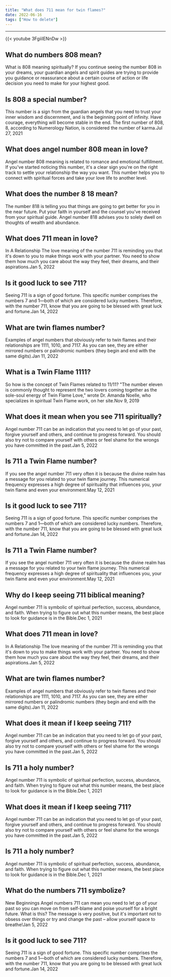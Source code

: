 ```yaml
---
title: "What does 711 mean for twin flames?"
date: 2022-06-16
tags: ["How to delete"]
---
```


---
{{< youtube 3FgiiIENnDw >}}
## What do numbers 808 mean?
What is 808 meaning spiritually? If you continue seeing the number 808 in your dreams, your guardian angels and spirit guides are trying to provide you guidance or reassurance about a certain course of action or life decision you need to make for your highest good.

## Is 808 a special number?
This number is a sign from the guardian angels that you need to trust your inner wisdom and discernment, and is the beginning point of infinity. Have courage, everything will become stable in the end. The first number of 808, 8, according to Numerology Nation, is considered the number of karma.Jul 27, 2021

## What does angel number 808 mean in love?
Angel number 808 meaning is related to romance and emotional fulfillment. If you've started noticing this number, it's a clear sign you're on the right track to settle your relationship the way you want. This number helps you to connect with spiritual forces and take your love life to another level.

## What does the number 8 18 mean?
The number 818 is telling you that things are going to get better for you in the near future. Put your faith in yourself and the counsel you've received from your spiritual guide. Angel number 818 advises you to solely dwell on thoughts of wealth and abundance.

## What does 711 mean in love?
In A Relationship The love meaning of the number 711 is reminding you that it's down to you to make things work with your partner. You need to show them how much you care about the way they feel, their dreams, and their aspirations.Jan 5, 2022

## Is it good luck to see 711?
Seeing 711 is a sign of good fortune. This specific number comprises the numbers 7 and 1—both of which are considered lucky numbers. Therefore, with the number 711, know that you are going to be blessed with great luck and fortune.Jan 14, 2022

## What are twin flames number?
Examples of angel numbers that obviously refer to twin flames and their relationships are 1111, 1010, and 7117. As you can see, they are either mirrored numbers or palindromic numbers (they begin and end with the same digits).Jan 11, 2022

## What is a Twin Flame 1111?
So how is the concept of Twin Flames related to 11/11? "The number eleven is commonly thought to represent the two lovers coming together as the sole-soul energy of Twin Flame Love," wrote Dr. Amanda Noelle, who specializes in spiritual Twin Flame work, on her site.Nov 9, 2019

## What does it mean when you see 711 spiritually?
Angel number 711 can be an indication that you need to let go of your past, forgive yourself and others, and continue to progress forward. You should also try not to compare yourself with others or feel shame for the wrongs you have committed in the past.Jan 5, 2022

## Is 711 a Twin Flame number?
If you see the angel number 711 very often it is because the divine realm has a message for you related to your twin flame journey. This numerical frequency expresses a high degree of spirituality that influences you, your twin flame and even your environment.May 12, 2021

## Is it good luck to see 711?
Seeing 711 is a sign of good fortune. This specific number comprises the numbers 7 and 1—both of which are considered lucky numbers. Therefore, with the number 711, know that you are going to be blessed with great luck and fortune.Jan 14, 2022

## Is 711 a Twin Flame number?
If you see the angel number 711 very often it is because the divine realm has a message for you related to your twin flame journey. This numerical frequency expresses a high degree of spirituality that influences you, your twin flame and even your environment.May 12, 2021

## Why do I keep seeing 711 biblical meaning?
Angel number 711 is symbolic of spiritual perfection, success, abundance, and faith. When trying to figure out what this number means, the best place to look for guidance is in the Bible.Dec 1, 2021

## What does 711 mean in love?
In A Relationship The love meaning of the number 711 is reminding you that it's down to you to make things work with your partner. You need to show them how much you care about the way they feel, their dreams, and their aspirations.Jan 5, 2022

## What are twin flames number?
Examples of angel numbers that obviously refer to twin flames and their relationships are 1111, 1010, and 7117. As you can see, they are either mirrored numbers or palindromic numbers (they begin and end with the same digits).Jan 11, 2022

## What does it mean if I keep seeing 711?
Angel number 711 can be an indication that you need to let go of your past, forgive yourself and others, and continue to progress forward. You should also try not to compare yourself with others or feel shame for the wrongs you have committed in the past.Jan 5, 2022

## Is 711 a holy number?
Angel number 711 is symbolic of spiritual perfection, success, abundance, and faith. When trying to figure out what this number means, the best place to look for guidance is in the Bible.Dec 1, 2021

## What does it mean if I keep seeing 711?
Angel number 711 can be an indication that you need to let go of your past, forgive yourself and others, and continue to progress forward. You should also try not to compare yourself with others or feel shame for the wrongs you have committed in the past.Jan 5, 2022

## Is 711 a holy number?
Angel number 711 is symbolic of spiritual perfection, success, abundance, and faith. When trying to figure out what this number means, the best place to look for guidance is in the Bible.Dec 1, 2021

## What do the numbers 711 symbolize?
New Beginnings Angel numbers 711 can mean you need to let go of your past so you can move on from self-blame and poise yourself for a bright future. What is this? The message is very positive, but it's important not to obsess over things or try and change the past – allow yourself space to breathe!Jan 5, 2022

## Is it good luck to see 711?
Seeing 711 is a sign of good fortune. This specific number comprises the numbers 7 and 1—both of which are considered lucky numbers. Therefore, with the number 711, know that you are going to be blessed with great luck and fortune.Jan 14, 2022


